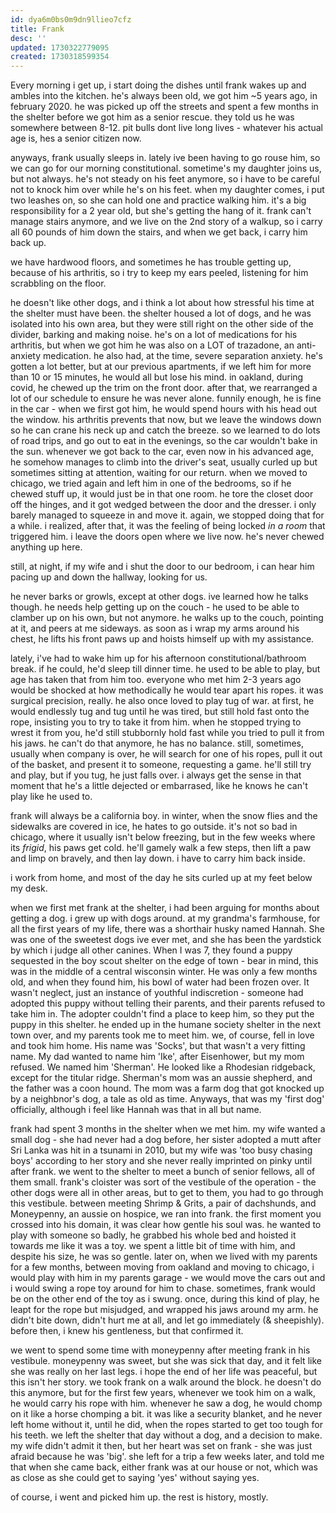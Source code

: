 ```yaml
---
id: dya6m0bs0m9dn9llieo7cfz
title: Frank
desc: ''
updated: 1730322779095
created: 1730318599354
---
```


Every morning i get up, i start doing the dishes until frank wakes up and ambles into the kitchen. he's always been old, we got him ~5 years ago, in february 2020. he was picked up off the streets and spent a few months in the shelter before we got him as a senior rescue. they told us he was somewhere between 8-12. pit bulls dont live long lives - whatever his actual age is, hes a senior citizen now.

anyways, frank usually sleeps in. lately ive been having to go rouse him, so we can go for our morning constitutional. sometime's my daughter joins us, but not always. he's not steady on his feet anymore, so i have to be careful not to knock him over while he's on his feet. when my daughter comes, i put two leashes on, so she can hold one and practice walking him. it's a big responsibility for a 2 year old, but she's getting the hang of it. frank can't manage stairs anymore, and we live on the 2nd story of a walkup, so i carry all 60 pounds of him down the stairs, and when we get back, i carry him back up.

we have hardwood floors, and sometimes he has trouble getting up, because of his arthritis, so i try to keep my ears peeled, listening for him scrabbling on the floor.

he doesn't like other dogs, and i think a lot about how stressful his time at the shelter must have been. the shelter housed a lot of dogs, and he was isolated into his own area, but they were still right on the other side of the divider, barking and making noise. he's on a lot of medications for his arthritis, but when we got him he was also on a LOT of trazadone, an anti-anxiety medication. he also had, at the time, severe separation anxiety. he's gotten a lot better, but at our previous apartments, if we left him for more than 10 or 15 minutes, he would all but lose his mind. in oakland, during covid, he chewed up the trim on the front door. after that, we rearranged a lot of our schedule to ensure he was never alone. funnily enough, he is fine in the car - when we first got him, he would spend hours with his head out the window. his arthritis prevents that now, but we leave the windows down so he can crane his neck up and catch the breeze. so we learned to do lots of road trips, and go out to eat in the evenings, so the car wouldn't bake in the sun. whenever we got back to the car, even now in his advanced age, he somehow manages to climb into the driver's seat, usually curled up but sometimes sitting at attention, waiting for our return. when we moved to chicago, we tried again and left him in one of the bedrooms, so if he chewed stuff up, it would just be in that one room. he tore the closet door off the hinges, and it got wedged between the door and the dresser. i only barely managed to squeeze in and move it. again, we stopped doing that for a while. i realized, after that, it was the feeling of being locked *in a room* that triggered him. i leave the doors open where we live now. he's never chewed anything up here.

still, at night, if my wife and i shut the door to our bedroom, i can hear him pacing up and down the hallway, looking for us.

he never barks or growls, except at other dogs. ive learned how he talks though. he needs help getting up on the couch - he used to be able to clamber up on his own, but not anymore. he walks up to the couch, pointing at it, and peers at me sideways. as soon as i wrap my arms around his chest, he lifts his front paws up and hoists himself up with my assistance.

lately, i've had to wake him up for his afternoon constitutional/bathroom break. if he could, he'd sleep till dinner time. he used to be able to play, but age has taken that from him too. everyone who met him 2-3 years ago would be shocked at how methodically he would tear apart his ropes. it was surgical precision, really. he also once loved to play tug of war. at first, he would endlessly tug and tug until he was tired, but still hold fast onto the rope, insisting you to try to take it from him. when he stopped trying to wrest it from you, he'd still stubbornly hold fast while you tried to pull it from his jaws. he can't do that anymore, he has no balance. still, sometimes, usually when company is over, he will search for one of his ropes, pull it out of the basket, and present it to someone, requesting a game. he'll still try and play, but if you tug, he just falls over. i always get the sense in that moment that he's a little dejected or embarrased, like he knows he can't play like he used to.

frank will always be a california boy. in winter, when the snow flies and the sidewalks are covered in ice, he hates to go outside. it's not so bad in chicago, where it usually isn't below freezing, but in the few weeks where its *frigid*, his paws get cold. he'll gamely walk a few steps, then lift a paw and limp on bravely, and then lay down. i have to carry him back inside.

i work from home, and most of the day he sits curled up at my feet below my desk.

when we first met frank at the shelter, i had been arguing for months about getting a dog. i grew up with dogs around. at my grandma's farmhouse, for all the first years of my life, there was a shorthair husky named Hannah. She was one of the sweetest dogs ive ever met, and she has been the yardstick by which i judge all other canines. When I was 7, they found a puppy sequested in the boy scout shelter on the edge of town - bear in mind, this was in the middle of a central wisconsin winter. He was only a few months old, and when they found him, his bowl of water had been frozen over. It wasn't neglect, just an instance of youthful indiscretion - someone had adopted this puppy without telling their parents, and their parents refused to take him in. The adopter couldn't find a place to keep him, so they put the puppy in this shelter. he ended up in the humane society shelter in the next town over, and my parents took me to meet him. we, of course, fell in love and took him home. His name was 'Socks', but that wasn't a very fitting name. My dad wanted to name him 'Ike', after Eisenhower, but my mom refused. We named him 'Sherman'. He looked like a Rhodesian ridgeback, except for the titular ridge. Sherman's mom was an aussie shepherd, and the father was a coon hound. The mom was a farm dog that got knocked up by a neighbnor's dog, a tale as old as time. Anyways, that was my 'first dog' officially, although i feel like Hannah was that in all but name.

frank had spent 3 months in the shelter when we met him. my wife wanted a small dog - she had never had a dog before, her sister adopted a mutt after Sri Lanka was hit in a tsunami in 2010, but my wife was 'too busy chasing boys' according to her story and she never really imprinted on pinky until after frank. we went to the shelter to meet a bunch of senior fellows, all of them small. frank's cloister was sort of the vestibule of the operation - the other dogs were all in other areas, but to get to them, you had to go through this vestibule. between meeting Shrimp & Grits, a pair of dachshunds, and Moneypenny, an aussie on hospice, we ran into frank. the first moment you crossed into his domain, it was clear how gentle his soul was. he wanted to play with someone so badly, he grabbed his whole bed and hoisted it towards me like it was a toy. we spent a little bit of time with him, and despite his size, he was so gentle. later on, when we lived with my parents for a few months, between moving from oakland and moving to chicago, i would play with him in my parents garage - we would move the cars out and i would swing a rope toy around for him to chase. sometimes, frank would be on the other end of the toy as i swung. once, during this kind of play, he leapt for the rope but misjudged, and wrapped his jaws around my arm. he didn't bite down, didn't hurt me at all, and let go immediately (& sheepishly). before then, i knew his gentleness, but that confirmed it.

we went to spend some time with moneypenny after meeting frank in his vestibule. moneypenny was sweet, but she was sick that day, and it felt like she was really on her last legs. i hope the end of her life was peaceful, but this isn't her story. we took frank on a walk around the block. he doesn't do this anymore, but for the first few years, whenever we took him on a walk, he would carry his rope with him. whenever he saw a dog, he would chomp on it like a horse chomping a bit. it was like a security blanket, and he never left home without it, until he did, when the ropes started to get too tough for his teeth. we left the shelter that day without a dog, and a decision to make. my wife didn't admit it then, but her heart was set on frank - she was just afraid because he was 'big'. she left for a trip a few weeks later, and told me that when she came back, either frank was at our house or not, which was as close as she could get to saying 'yes' without saying yes.

of course, i went and picked him up. the rest is history, mostly.
